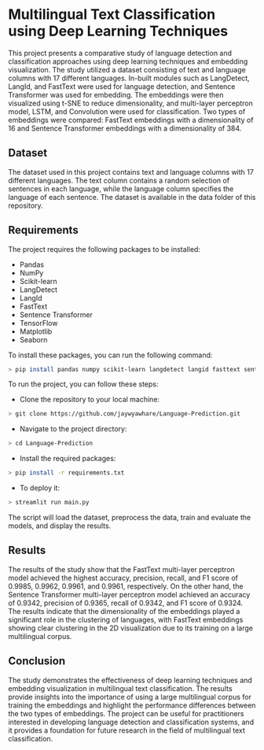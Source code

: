 # Multilingual Text Classification using Deep Learning Techniques
This project presents a comparative study of language detection and classification approaches using deep learning techniques and embedding visualization. The study utilized a dataset consisting of text and language columns with 17 different languages. In-built modules such as LangDetect, LangId, and FastText were used for language detection, and Sentence Transformer was used for embedding. The embeddings were then visualized using t-SNE to reduce dimensionality, and multi-layer perceptron model, LSTM, and Convolution were used for classification. Two types of embeddings were compared: FastText embeddings with a dimensionality of 16 and Sentence Transformer embeddings with a dimensionality of 384.

## Dataset
The dataset used in this project contains text and language columns with 17 different languages. The text column contains a random selection of sentences in each language, while the language column specifies the language of each sentence. The dataset is available in the data folder of this repository.

## Requirements
The project requires the following packages to be installed:

- Pandas
- NumPy
- Scikit-learn
- LangDetect
- LangId
- FastText
- Sentence Transformer
- TensorFlow
- Matplotlib
- Seaborn

To install these packages, you can run the following command:

```bash
> pip install pandas numpy scikit-learn langdetect langid fasttext sentence-transformers tensorflow matplotlib seaborn
```

To run the project, you can follow these steps:

- Clone the repository to your local machine:
```bash
> git clone https://github.com/jaywyawhare/Language-Prediction.git
```

- Navigate to the project directory:
```bash
> cd Language-Prediction
```

- Install the required packages:

```bash
> pip install -r requirements.txt
```

- To deploy it:
```bash
> streamlit run main.py
```

The script will load the dataset, preprocess the data, train and evaluate the models, and display the results.

## Results
The results of the study show that the FastText multi-layer perceptron model achieved the highest accuracy, precision, recall, and F1 score of 0.9985, 0.9962, 0.9961, and 0.9961, respectively. On the other hand, the Sentence Transformer multi-layer perceptron model achieved an accuracy of 0.9342, precision of 0.9365, recall of 0.9342, and F1 score of 0.9324. The results indicate that the dimensionality of the embeddings played a significant role in the clustering of languages, with FastText embeddings showing clear clustering in the 2D visualization due to its training on a large multilingual corpus.

## Conclusion
The study demonstrates the effectiveness of deep learning techniques and embedding visualization in multilingual text classification. The results provide insights into the importance of using a large multilingual corpus for training the embeddings and highlight the performance differences between the two types of embeddings. The project can be useful for practitioners interested in developing language detection and classification systems, and it provides a foundation for future research in the field of multilingual text classification.